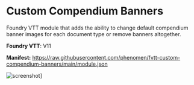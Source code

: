 # Custom Compendium Banners

Foundry VTT module that adds the ability to change default compendium banner images for each document type or remove banners altogether.

**Foundry VTT**: V11

**Manifest:** https://raw.githubusercontent.com/phenomen/fvtt-custom-compendium-banners/main/module.json

![screenshot](https://raw.githubusercontent.com/phenomen/fvtt-custom-compendium-banners/main/screenshot.webp)]